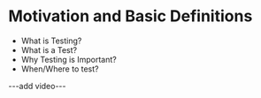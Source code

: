 Motivation and Basic Definitions
================================

* What is Testing?
* What is a Test?
* Why Testing is Important?
* When/Where to test?

---add video---